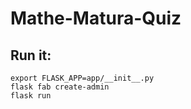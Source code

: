 # Mathe-Matura-Quiz

## Run it:

```
export FLASK_APP=app/__init__.py
flask fab create-admin
flask run
```
